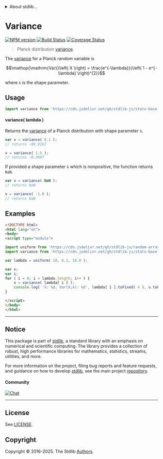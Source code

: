 <!--

@license Apache-2.0

Copyright (c) 2024 The Stdlib Authors.

Licensed under the Apache License, Version 2.0 (the "License");
you may not use this file except in compliance with the License.
You may obtain a copy of the License at

   http://www.apache.org/licenses/LICENSE-2.0

Unless required by applicable law or agreed to in writing, software
distributed under the License is distributed on an "AS IS" BASIS,
WITHOUT WARRANTIES OR CONDITIONS OF ANY KIND, either express or implied.
See the License for the specific language governing permissions and
limitations under the License.

-->


<details>
  <summary>
    About stdlib...
  </summary>
  <p>We believe in a future in which the web is a preferred environment for numerical computation. To help realize this future, we've built stdlib. stdlib is a standard library, with an emphasis on numerical and scientific computation, written in JavaScript (and C) for execution in browsers and in Node.js.</p>
  <p>The library is fully decomposable, being architected in such a way that you can swap out and mix and match APIs and functionality to cater to your exact preferences and use cases.</p>
  <p>When you use stdlib, you can be absolutely certain that you are using the most thorough, rigorous, well-written, studied, documented, tested, measured, and high-quality code out there.</p>
  <p>To join us in bringing numerical computing to the web, get started by checking us out on <a href="https://github.com/stdlib-js/stdlib">GitHub</a>, and please consider <a href="https://opencollective.com/stdlib">financially supporting stdlib</a>. We greatly appreciate your continued support!</p>
</details>

# Variance

[![NPM version][npm-image]][npm-url] [![Build Status][test-image]][test-url] [![Coverage Status][coverage-image]][coverage-url] <!-- [![dependencies][dependencies-image]][dependencies-url] -->

> Planck distribution [variance][variance].

<!-- Section to include introductory text. Make sure to keep an empty line after the intro `section` element and another before the `/section` close. -->

<section class="intro">

The [variance][variance] for a Planck random variable is

<!-- <equation class="equation" label="eq:planck_variance" align="center" raw="\operatorname{Var}\left( X \right) = \frac{e^{-\lambda}}{\left( 1 - e^{-\lambda} \right)^{2}}" alt="Variance for a Planck distribution."> -->

```math
\mathop{\mathrm{Var}}\left( X \right) = \frac{e^{-\lambda}}{\left( 1 - e^{-\lambda} \right)^{2}}
```

<!-- </equation> -->

where `λ` is the shape parameter.

</section>

<!-- /.intro -->

<!-- Package usage documentation. -->



<section class="usage">

## Usage

```javascript
import variance from 'https://cdn.jsdelivr.net/gh/stdlib-js/stats-base-dists-planck-variance@esm/index.mjs';
```

#### variance( lambda )

Returns the [variance][variance] of a Planck distribution with shape parameter `λ`.

```javascript
var v = variance( 0.1 );
// returns ~99.9167

v = variance( 1.5 );
// returns ~0.3697
```

If provided a shape parameter `λ` which is nonpositive, the function returns `NaN`.

```javascript
var v = variance( NaN );
// returns NaN

v = variance( -1.0 );
// returns NaN
```

</section>

<!-- /.usage -->

<!-- Package usage notes. Make sure to keep an empty line after the `section` element and another before the `/section` close. -->

<section class="notes">

</section>

<!-- /.notes -->

<!-- Package usage examples. -->

<section class="examples">

## Examples

<!-- eslint no-undef: "error" -->

```html
<!DOCTYPE html>
<html lang="en">
<body>
<script type="module">

import uniform from 'https://cdn.jsdelivr.net/gh/stdlib-js/random-array-uniform@esm/index.mjs';
import variance from 'https://cdn.jsdelivr.net/gh/stdlib-js/stats-base-dists-planck-variance@esm/index.mjs';

var lambda = uniform( 10, 0.1, 10.0 );

var v;
var i;
for ( i = 0; i < lambda.length; i++ ) {
    v = variance( lambda[ i ] );
    console.log( 'λ: %d, Var(X;λ): %d', lambda[ i ].toFixed( 4 ), v.toFixed( 4 ) );
}

</script>
</body>
</html>
```

</section>

<!-- /.examples -->

<!-- C interface documentation. -->



<!-- Section to include cited references. If references are included, add a horizontal rule *before* the section. Make sure to keep an empty line after the `section` element and another before the `/section` close. -->

<section class="references">

</section>

<!-- /.references -->

<!-- Section for related `stdlib` packages. Do not manually edit this section, as it is automatically populated. -->

<section class="related">

</section>

<!-- /.related -->

<!-- Section for all links. Make sure to keep an empty line after the `section` element and another before the `/section` close. -->


<section class="main-repo" >

* * *

## Notice

This package is part of [stdlib][stdlib], a standard library with an emphasis on numerical and scientific computing. The library provides a collection of robust, high performance libraries for mathematics, statistics, streams, utilities, and more.

For more information on the project, filing bug reports and feature requests, and guidance on how to develop [stdlib][stdlib], see the main project [repository][stdlib].

#### Community

[![Chat][chat-image]][chat-url]

---

## License

See [LICENSE][stdlib-license].


## Copyright

Copyright &copy; 2016-2025. The Stdlib [Authors][stdlib-authors].

</section>

<!-- /.stdlib -->

<!-- Section for all links. Make sure to keep an empty line after the `section` element and another before the `/section` close. -->

<section class="links">

[npm-image]: http://img.shields.io/npm/v/@stdlib/stats-base-dists-planck-variance.svg
[npm-url]: https://npmjs.org/package/@stdlib/stats-base-dists-planck-variance

[test-image]: https://github.com/stdlib-js/stats-base-dists-planck-variance/actions/workflows/test.yml/badge.svg?branch=main
[test-url]: https://github.com/stdlib-js/stats-base-dists-planck-variance/actions/workflows/test.yml?query=branch:main

[coverage-image]: https://img.shields.io/codecov/c/github/stdlib-js/stats-base-dists-planck-variance/main.svg
[coverage-url]: https://codecov.io/github/stdlib-js/stats-base-dists-planck-variance?branch=main

<!--

[dependencies-image]: https://img.shields.io/david/stdlib-js/stats-base-dists-planck-variance.svg
[dependencies-url]: https://david-dm.org/stdlib-js/stats-base-dists-planck-variance/main

-->

[chat-image]: https://img.shields.io/gitter/room/stdlib-js/stdlib.svg
[chat-url]: https://app.gitter.im/#/room/#stdlib-js_stdlib:gitter.im

[stdlib]: https://github.com/stdlib-js/stdlib

[stdlib-authors]: https://github.com/stdlib-js/stdlib/graphs/contributors

[umd]: https://github.com/umdjs/umd
[es-module]: https://developer.mozilla.org/en-US/docs/Web/JavaScript/Guide/Modules

[deno-url]: https://github.com/stdlib-js/stats-base-dists-planck-variance/tree/deno
[deno-readme]: https://github.com/stdlib-js/stats-base-dists-planck-variance/blob/deno/README.md
[umd-url]: https://github.com/stdlib-js/stats-base-dists-planck-variance/tree/umd
[umd-readme]: https://github.com/stdlib-js/stats-base-dists-planck-variance/blob/umd/README.md
[esm-url]: https://github.com/stdlib-js/stats-base-dists-planck-variance/tree/esm
[esm-readme]: https://github.com/stdlib-js/stats-base-dists-planck-variance/blob/esm/README.md
[branches-url]: https://github.com/stdlib-js/stats-base-dists-planck-variance/blob/main/branches.md

[stdlib-license]: https://raw.githubusercontent.com/stdlib-js/stats-base-dists-planck-variance/main/LICENSE

[variance]: https://en.wikipedia.org/wiki/Variance

</section>

<!-- /.links -->
